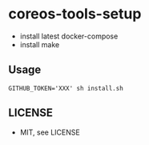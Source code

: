 # coreos-tools-setup
* install latest docker-compose
* install make

## Usage
```
GITHUB_TOKEN='XXX' sh install.sh
```

## LICENSE
* MIT, see LICENSE

